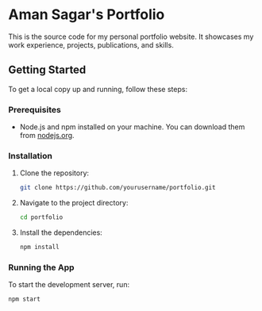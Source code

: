 # Aman Sagar's Portfolio

This is the source code for my personal portfolio website. It showcases my work experience, projects, publications, and skills.

## Getting Started

To get a local copy up and running, follow these steps:

### Prerequisites

- Node.js and npm installed on your machine. You can download them from [nodejs.org](https://nodejs.org/).

### Installation

1. Clone the repository:
    ```sh
    git clone https://github.com/yourusername/portfolio.git
    ```
2. Navigate to the project directory:
    ```sh
    cd portfolio
    ```
3. Install the dependencies:
    ```sh
    npm install
    ```

### Running the App

To start the development server, run:
```sh
npm start
